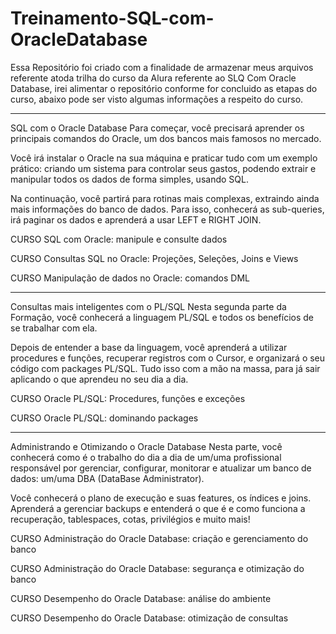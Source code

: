 # Treinamento-SQL-com-OracleDatabase

Essa Repositório foi criado com a finalidade de armazenar meus arquivos referente atoda trilha do curso da Alura referente ao SLQ Com Oracle Database, irei alimentar
o repositório conforme for concluido as etapas do curso, abaixo pode ser visto algumas informações a respeito do curso.

 <hr>
           
SQL com o Oracle Database
Para começar, você precisará aprender os principais comandos do Oracle, um dos bancos mais famosos no mercado.

Você irá instalar o Oracle na sua máquina e praticar tudo com um exemplo prático: criando um sistema para controlar seus gastos, podendo extrair e manipular todos os
dados de forma simples, usando SQL.

Na continuação, você partirá para rotinas mais complexas, extraindo ainda mais informações do banco de
dados. Para isso, conhecerá as sub-queries, irá paginar os dados e aprenderá a usar LEFT e RIGHT JOIN.

CURSO
SQL com Oracle: manipule e consulte dados

CURSO
Consultas SQL no Oracle: Projeções, Seleções, Joins e Views

CURSO
Manipulação de dados no Oracle: comandos DML

<hr>
         

Consultas mais inteligentes com o PL/SQL
Nesta segunda parte da Formação, você conhecerá a linguagem PL/SQL e todos os benefícios de se trabalhar com ela.

Depois de entender a base da linguagem, você aprenderá a utilizar procedures e funções, recuperar registros com o Cursor, e organizará o seu código com packages
PL/SQL. Tudo isso com a mão na massa, para já sair aplicando o que aprendeu no seu dia a dia.


CURSO
Oracle PL/SQL: Procedures, funções e exceções

CURSO
Oracle PL/SQL: dominando packages

 <hr>

Administrando e Otimizando o Oracle Database
Nesta parte, você conhecerá como é o trabalho do dia a dia de um/uma profissional responsável por gerenciar, configurar, monitorar e atualizar um banco de
dados: um/uma DBA (DataBase Administrator).

Você conhecerá o plano de execução e suas features, os índices e joins. Aprenderá a gerenciar backups e entenderá o que é e como funciona a recuperação, tablespaces,
cotas, privilégios e muito mais!

CURSO
Administração do Oracle Database: criação e gerenciamento do banco

CURSO
Administração do Oracle Database: segurança e otimização do banco

CURSO
Desempenho do Oracle Database: análise do ambiente

CURSO
Desempenho do Oracle Database: otimização de consultas
